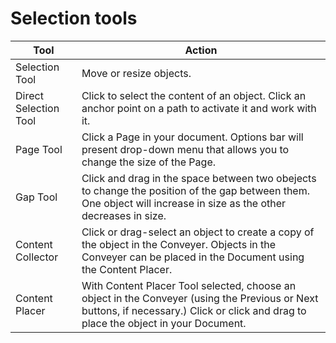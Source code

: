 # Selection tools

| Tool | Action |
| --- | --- |
| Selection Tool | Move or resize objects. |
| Direct Selection Tool | Click to select the content of an object. Click an anchor point on a path to activate it and work with it. |
| Page Tool | Click a Page in your document. Options bar will present drop-down menu that allows you to change the size of the Page. |
| Gap Tool | Click and drag in the space between two obejects to change the position of the gap between them. One object will increase in size as the other decreases in size. |
| Content Collector | Click or drag-select an object to create a copy of the object in the Conveyer. Objects in the Conveyer can be placed in the Document using the Content Placer. |
| Content Placer | With Content Placer Tool selected, choose an object in the Conveyer (using the Previous or Next buttons, if necessary.) Click or click and drag to place the object in your Document. |





